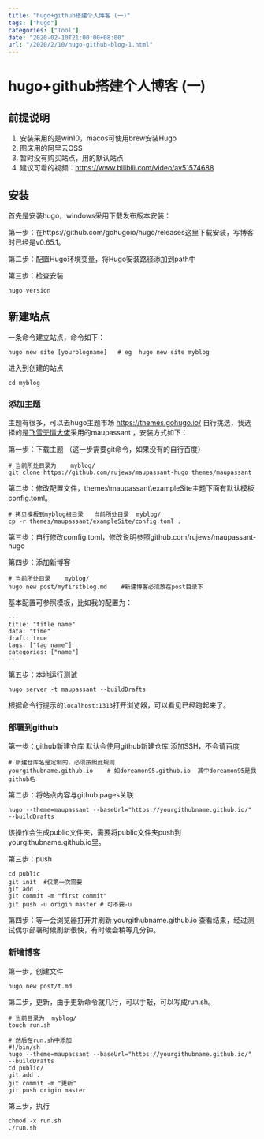 ```yaml
---
title: "hugo+github搭建个人博客 (一)"
tags: ["hugo"]
categories: ["Tool"]
date: "2020-02-10T21:00:00+08:00"
url: "/2020/2/10/hugo-github-blog-1.html"
---
```


# hugo+github搭建个人博客 (一)

## 前提说明

1. 安装采用的是win10，macos可使用brew安装Hugo
2. 图床用的阿里云OSS
3. 暂时没有购买站点，用的默认站点
4. 建议可看的视频：https://www.bilibili.com/video/av51574688

## 安装

首先是安装hugo，windows采用下载发布版本安装：

第一步：在https://github.com/gohugoio/hugo/releases这里下载安装，写博客时已经是v0.65.1。

第二步：配置Hugo环境变量，将Hugo安装路径添加到path中

第三步：检查安装

```
hugo version
```

## 新建站点

一条命令建立站点，命令如下：

```
hugo new site [yourblogname]   # eg  hugo new site myblog
```

进入到创建的站点

```
cd myblog
```

### 添加主题

主题有很多，可以去hugo主题市场 https://themes.gohugo.io/ 自行挑选，我选择的是[飞雪无情大佬](https://www.flysnow.org/2018/07/29/from-hexo-to-hugo.html)采用的maupassant ，安装方式如下：

第一步：下载主题  （这一步需要git命令，如果没有的自行百度）

```
# 当前所处目录为    myblog/
git clone https://github.com/rujews/maupassant-hugo themes/maupassant
```

第二步：修改配置文件，themes\maupassant\exampleSite主题下面有默认模板config.toml。

```
# 拷贝模板到myblog根目录   当前所处目录  myblog/
cp -r themes/maupassant/exampleSite/config.toml .
```

第三步：自行修改comfig.toml，修改说明参照github.com/rujews/maupassant-hugo

第四步：添加新博客

```
# 当前所处目录    myblog/
hugo new post/myfirstblog.md    #新建博客必须放在post目录下
```

基本配置可参照模板，比如我的配置为：

```
---
title: "title name"
data: "time"
draft: true
tags: ["tag name"]
categories: ["name"]
---
```

第五步：本地运行测试

```
hugo server -t maupassant --buildDrafts
```

根据命令行提示的`localhost:1313`打开浏览器，可以看见已经跑起来了。

### 部署到github

第一步：github新建仓库   默认会使用github新建仓库 添加SSH，不会请百度

```
# 新建仓库名是定制的，必须按照此规则
yourgithubname.github.io    # 如doreamon95.github.io  其中doreamon95是我github名
```

第二步：将站点内容与github pages关联

```
hugo --theme=maupassant --baseUrl="https://yourgithubname.github.io/" --buildDrafts
```

该操作会生成public文件夹，需要将public文件夹push到yourgithubname.github.io里。

第三步：push

```
cd public
git init  #仅第一次需要
git add .
git commit -m "first commit"
git push -u origin master # 可不要-u
```

第四步：等一会浏览器打开并刷新  yourgithubname.github.io 查看结果，经过测试偶尔部署时候刷新很快，有时候会稍等几分钟。

### 新增博客

第一步，创建文件

```
hugo new post/t.md
```

第二步，更新，由于更新命令就几行，可以手敲，可以写成run.sh。

```
# 当前目录为  myblog/
touch run.sh

# 然后在run.sh中添加
#!/bin/sh
hugo --theme=maupassant --baseUrl="https://yourgithubname.github.io/" --buildDrafts
cd public/
git add .
git commit -m "更新"
git push origin master
```

第三步，执行

```
chmod -x run.sh
./run.sh
```




